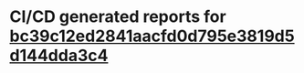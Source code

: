 # CI/CD generated reports for [bc39c12ed2841aacfd0d795e3819d5d144dda3c4](https://github.com/hydephp/develop/commit/bc39c12ed2841aacfd0d795e3819d5d144dda3c4)
